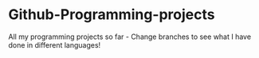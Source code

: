 # Github-Programming-projects
 All my programming projects so far - Change branches to see what I have done in different languages!
